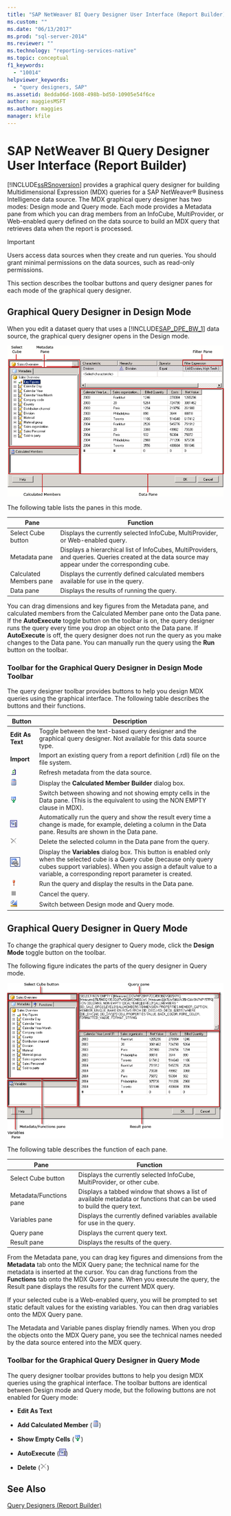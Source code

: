 ```yaml
---
title: "SAP NetWeaver BI Query Designer User Interface (Report Builder) | Microsoft Docs"
ms.custom: ""
ms.date: "06/13/2017"
ms.prod: "sql-server-2014"
ms.reviewer: ""
ms.technology: "reporting-services-native"
ms.topic: conceptual
f1_keywords: 
  - "10014"
helpviewer_keywords: 
  - "query designers, SAP"
ms.assetid: 8edda06d-1608-498b-bd50-10905e54f6ce
author: maggiesMSFT
ms.author: maggies
manager: kfile
---
```

# SAP NetWeaver BI Query Designer User Interface (Report Builder)
  [!INCLUDE[ssRSnoversion](../includes/ssrsnoversion-md.md)] provides a graphical query designer for building Multidimensional Expression (MDX) queries for a SAP NetWeaver® Business Intelligence data source. The MDX graphical query designer has two modes: Design mode and Query mode. Each mode provides a Metadata pane from which you can drag members from an InfoCube, MultiProvider, or Web-enabled query defined on the data source to build an MDX query that retrieves data when the report is processed.

> [!IMPORTANT]
>  Users access data sources when they create and run queries. You should grant minimal permissions on the data sources, such as read-only permissions.

 This section describes the toolbar buttons and query designer panes for each mode of the graphical query designer.

## Graphical Query Designer in Design Mode
 When you edit a dataset query that uses a [!INCLUDE[SAP_DPE_BW_1](../includes/sap-dpe-bw-1-md.md)] data source, the graphical query designer opens in the Design mode.

 ![Query Designer using MDX in Design Mode](media/rsqd-dssapbw-mdx-designmode.gif "Query Designer using MDX in Design Mode")

 The following table lists the panes in this mode.

|Pane|Function|
|----------|--------------|
|Select Cube button|Displays the currently selected InfoCube, MultiProvider, or Web-enabled query.|
|Metadata pane|Displays a hierarchical list of InfoCubes, MultiProviders, and queries. Queries created at the data source may appear under the corresponding cube.|
|Calculated Members pane|Displays the currently defined calculated members available for use in the query.|
|Data pane|Displays the results of running the query.|

 You can drag dimensions and key figures from the Metadata pane, and calculated members from the Calculated Member pane onto the Data pane. If the **AutoExecute** toggle button on the toolbar is on, the query designer runs the query every time you drop an object onto the Data pane. If **AutoExecute** is off, the query designer does not run the query as you make changes to the Data pane. You can manually run the query using the **Run** button on the toolbar.

### Toolbar for the Graphical Query Designer in Design Mode Toolbar
 The query designer toolbar provides buttons to help you design MDX queries using the graphical interface. The following table describes the buttons and their functions.

|Button|Description|
|------------|-----------------|
|**Edit As Text**|Toggle between the text-based query designer and the graphical query designer. Not available for this data source type.|
|**Import**|Import an existing query from a report definition (.rdl) file on the file system.|
|![Refresh dataset fields](media/rsqdicon-refreshfields.gif "Refresh dataset fields")|Refresh metadata from the data source.|
|![Add calculated member](../analysis-services/media/rsqdicon-addcalculatedmember.gif "Add calculated member")|Display the **Calculated Member Builder** dialog box.|
|![Toggle for show empty cells](../analysis-services/media/rsqdicon-showemptycells.gif "Toggle for show empty cells")|Switch between showing and not showing empty cells in the Data pane. (This is the equivalent to using the NON EMPTY clause in MDX).|
|![AutoExecute the query](../analysis-services/media/rsqdicon-autoexecute.gif "AutoExecute the query")|Automatically run the query and show the result every time a change is made, for example, deleting a column in the Data pane. Results are shown in the Data pane.|
|![Delete](../analysis-services/media/rsqdicon-delete.gif "Delete")|Delete the selected column in the Data pane from the query.|
|![Icon for the Query Parameters dialog box](../analysis-services/media/iconqueryparameter.gif "Icon for the Query Parameters dialog box")|Display the **Variables** dialog box. This button is enabled only when the selected cube is a Query cube (because only query cubes support variables). When you assign a default value to a variable, a corresponding report parameter is created.|
|![Run the query](../analysis-services/media/rsqdicon-run.gif "Run the query")|Run the query and display the results in the Data pane.|
|![Cancel the query](../analysis-services/media/rsqdicon-cancel.gif "Cancel the query")|Cancel the query.|
|![Switch to Design mode](../analysis-services/media/rsqdicon-designmode.gif "Switch to Design mode")|Switch between Design mode and Query mode.|

## Graphical Query Designer in Query Mode
 To change the graphical query designer to Query mode, click the **Design Mode** toggle button on the toolbar.

 The following figure indicates the parts of the query designer in Query mode.

 ![SAP BW MDX query designer in query view](media/rsqd-dssapbw-mdx-querymode.gif "SAP BW MDX query designer in query view")

 The following table describes the function of each pane.

|Pane|Function|
|----------|--------------|
|Select Cube button|Displays the currently selected InfoCube, MultiProvider, or other cube.|
|Metadata/Functions pane|Displays a tabbed window that shows a list of available metadata or functions that can be used to build the query text.|
|Variables pane|Displays the currently defined variables available for use in the query.|
|Query pane|Displays the current query text.|
|Result pane|Displays the results of the query.|

 From the Metadata pane, you can drag key figures and dimensions from the **Metadata** tab onto the MDX Query pane; the technical name for the metadata is inserted at the cursor. You can drag functions from the **Functions** tab onto the MDX Query pane. When you execute the query, the Result pane displays the results for the current MDX query.

 If your selected cube is a Web-enabled query, you will be prompted to set static default values for the existing variables. You can then drag variables onto the MDX Query pane.

 The Metadata and Variable panes display friendly names. When you drop the objects onto the MDX Query pane, you see the technical names needed by the data source entered into the MDX query.

### Toolbar for the Graphical Query Designer in Query Mode
 The query designer toolbar provides buttons to help you design MDX queries using the graphical interface. The toolbar buttons are identical between Design mode and Query mode, but the following buttons are not enabled for Query mode:

-   **Edit As Text**

-   **Add Calculated Member** (![Add calculated member](../analysis-services/media/rsqdicon-addcalculatedmember.gif "Add calculated member"))

-   **Show Empty Cells** (![Toggle for show empty cells](../analysis-services/media/rsqdicon-showemptycells.gif "Toggle for show empty cells"))

-   **AutoExecute** (![AutoExecute the query](../analysis-services/media/rsqdicon-autoexecute.gif "AutoExecute the query"))

-   **Delete** (![Delete](../analysis-services/media/rsqdicon-delete.gif "Delete"))

## See Also
 [Query Designers &#40;Report Builder&#41;](../../2014/reporting-services/query-designers-report-builder.md)



